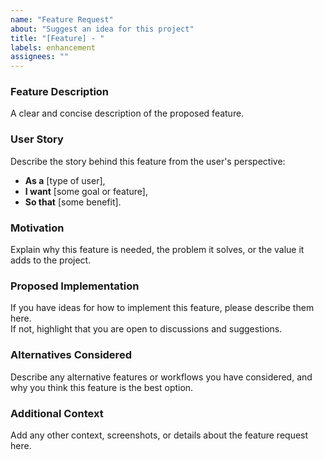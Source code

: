 ```yaml
---
name: "Feature Request"
about: "Suggest an idea for this project"
title: "[Feature] - "
labels: enhancement
assignees: ""
---
```


### Feature Description

A clear and concise description of the proposed feature.

### User Story

Describe the story behind this feature from the user's perspective:
- **As a** [type of user],
- **I want** [some goal or feature],
- **So that** [some benefit].

### Motivation

Explain why this feature is needed, the problem it solves, or the value it adds to the project.

### Proposed Implementation

If you have ideas for how to implement this feature, please describe them here.  
If not, highlight that you are open to discussions and suggestions.

### Alternatives Considered

Describe any alternative features or workflows you have considered, and why you think this feature is the best option.

### Additional Context

Add any other context, screenshots, or details about the feature request here.
